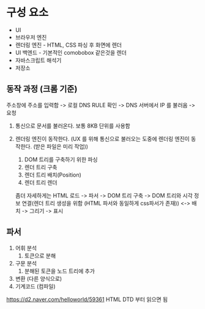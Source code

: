 # 구성 요소
* UI
* 브라우저 엔진
* 렌더링 엔진 - HTML, CSS 파싱 후 화면에 렌더
* UI 백엔드 - 기본적인 comobobox 같은것을 렌더
* 자바스크립트 해석기
* 저장소
## 동작 과정 (크롬 기준)
주소창에 주소를 입력함 -> 로컬 DNS RULE 확인 -> DNS 서버에서 IP 를 불러옴 -> 요청
1. 통신으로 문서를 불러온다. 보통 8KB 단위를 사용함
2. 렌더링 엔진이 동작한다. (UX 를 위해 통신으로 불러오는 도중에 렌더링 엔진이 동작한다. (받은 파일은 미리 작업))
    1. DOM 트리를 구축하기 위한 파싱
    2. 렌더 트리 구축
    3. 렌더 트리 배치(Position)
    4. 렌더 트리 렌더
  
    좀더 자세하게는 HTML 로드 -> 파서 -> DOM 트리 구축 -> DOM 트리와 시각 정보 연결(렌더 트리 생성을 위함 (HTML 파서와 동일하게 css파서가 존재)) <-> 배치 -> 그리기 -> 표시
## 파서
1. 어휘 분석
    1. 토큰으로 분해
2. 구문 분석
    1. 분해된 토큰을 노드 트리에 추가
3. 변환 (다른 양식으로)
4. 기계코드 (컴파일)






https://d2.naver.com/helloworld/59361
HTML DTD 부터 읽으면 됨
